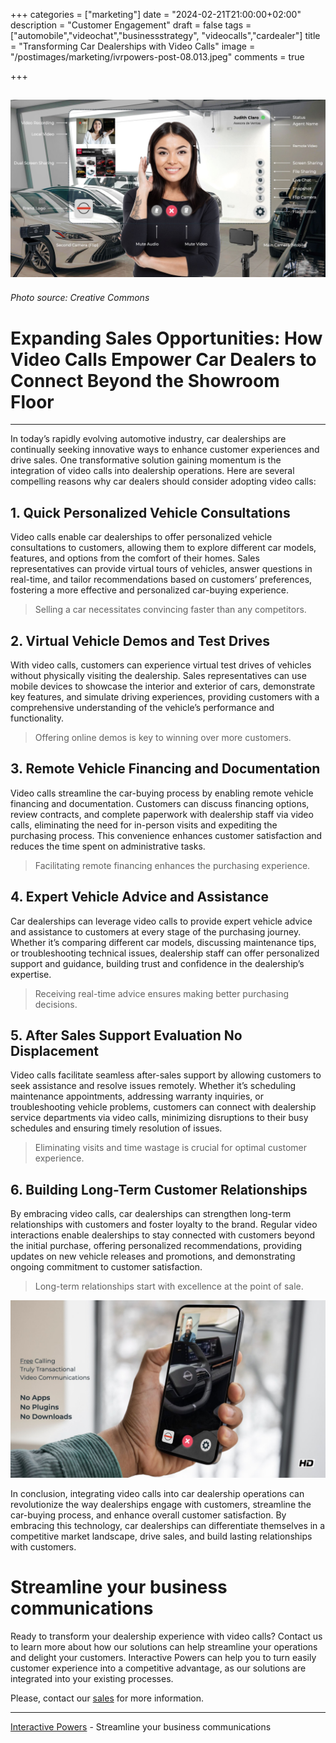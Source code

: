 +++
categories = ["marketing"]
date = "2024-02-21T21:00:00+02:00"
description = "Customer Engagement"
draft = false
tags = ["automobile","videochat","businessstrategy", "videocalls","cardealer"]
title = "Transforming Car Dealerships with Video Calls"
image = "/postimages/marketing/ivrpowers-post-08.013.jpeg"
comments = true

+++

![Video Calling](/postimages/marketing/ivrpowers-post-08.013.jpeg)
-------
###### Photo source: Creative Commons

# Expanding Sales Opportunities: How Video Calls Empower Car Dealers to Connect Beyond the Showroom Floor
---

In today’s rapidly evolving automotive industry, car dealerships are continually seeking innovative ways to enhance customer experiences and drive sales. One transformative solution gaining momentum is the integration of video calls into dealership operations. Here are several compelling reasons why car dealers should consider adopting video calls:

## 1. Quick Personalized Vehicle Consultations

Video calls enable car dealerships to offer personalized vehicle consultations to customers, allowing them to explore different car models, features, and options from the comfort of their homes. Sales representatives can provide virtual tours of vehicles, answer questions in real-time, and tailor recommendations based on customers’ preferences, fostering a more effective and personalized car-buying experience.

> Selling a car necessitates convincing faster than any competitors.

## 2. Virtual Vehicle Demos and Test Drives

With video calls, customers can experience virtual test drives of vehicles without physically visiting the dealership. Sales representatives can use mobile devices to showcase the interior and exterior of cars, demonstrate key features, and simulate driving experiences, providing customers with a comprehensive understanding of the vehicle’s performance and functionality.

> Offering online demos is key to winning over more customers.

## 3. Remote Vehicle Financing and Documentation

Video calls streamline the car-buying process by enabling remote vehicle financing and documentation. Customers can discuss financing options, review contracts, and complete paperwork with dealership staff via video calls, eliminating the need for in-person visits and expediting the purchasing process. This convenience enhances customer satisfaction and reduces the time spent on administrative tasks.

> Facilitating remote financing enhances the purchasing experience.

## 4. Expert Vehicle Advice and Assistance

Car dealerships can leverage video calls to provide expert vehicle advice and assistance to customers at every stage of the purchasing journey. Whether it’s comparing different car models, discussing maintenance tips, or troubleshooting technical issues, dealership staff can offer personalized support and guidance, building trust and confidence in the dealership’s expertise.

> Receiving real-time advice ensures making better purchasing decisions.

## 5. After Sales Support Evaluation No Displacement

Video calls facilitate seamless after-sales support by allowing customers to seek assistance and resolve issues remotely. Whether it’s scheduling maintenance appointments, addressing warranty inquiries, or troubleshooting vehicle problems, customers can connect with dealership service departments via video calls, minimizing disruptions to their busy schedules and ensuring timely resolution of issues.

> Eliminating visits and time wastage is crucial for optimal customer experience.

## 6. Building Long-Term Customer Relationships

By embracing video calls, car dealerships can strengthen long-term relationships with customers and foster loyalty to the brand. Regular video interactions enable dealerships to stay connected with customers beyond the initial purchase, offering personalized recommendations, providing updates on new vehicle releases and promotions, and demonstrating ongoing commitment to customer satisfaction.

> Long-term relationships start with excellence at the point of sale.

![Car Dealer Video Calling](/postimages/marketing/ivrpowers-post-08.021.jpeg)

In conclusion, integrating video calls into car dealership operations can revolutionize the way dealerships engage with customers, streamline the car-buying process, and enhance overall customer satisfaction. By embracing this technology, car dealerships can differentiate themselves in a competitive market landscape, drive sales, and build lasting relationships with customers.

# Streamline your business communications
Ready to transform your dealership experience with video calls? Contact us to learn more about how our solutions can help streamline your operations and delight your customers. Interactive Powers can help you to turn easily customer experience into a competitive advantage, as our solutions are integrated into your existing processes. 

Please, contact our [sales](https://interactivepowers.com/en/contact-us) for more information.

---
[Interactive Powers](http://www.ivrpowers.com/) - Streamline your business communications

